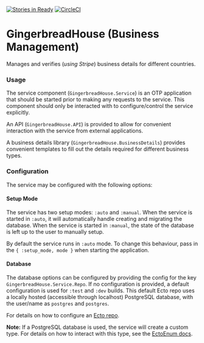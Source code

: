 [![Stories in Ready](https://badge.waffle.io/ZURASTA/gingerbread_house.png?label=ready&title=Ready)](https://waffle.io/ZURASTA/gingerbread_house?utm_source=badge) [![CircleCI](https://circleci.com/gh/ZURASTA/gingerbread_house.svg?style=svg)](https://circleci.com/gh/ZURASTA/gingerbread_house)
# GingerbreadHouse (Business Management)

Manages and verifies (_using Stripe_) business details for different countries.


### Usage

The service component (`GingerbreadHouse.Service`) is an OTP application that should be started prior to making any requests to the service. This component should only be interacted with to configure/control the service explicitly.

An API (`GingerbreadHouse.API`) is provided to allow for convenient interaction with the service from external applications.

A business details library (`GingerbreadHouse.BusinessDetails`) provides convenient templates to fill out the details required for different business types.


### Configuration

The service may be configured with the following options:

#### Setup Mode

The service has two setup modes: `:auto` and `:manual`. When the service is started in `:auto`, it will automatically handle creating and migrating the database. When the service is started in `:manual`, the state of the database is left up to the user to manually setup.

By default the service runs in `:auto` mode. To change this behaviour, pass in the `{ :setup_mode, mode }` when starting the application.

#### Database

The database options can be configured by providing the config for the key `GingerbreadHouse.Service.Repo`. If no configuration is provided, a default configuration is used for `:test` and `:dev` builds. This default Ecto repo uses a locally hosted (accessible through localhost) PostgreSQL database, with the user/name as `postgres` and `postgres`.

For details on how to configure an [Ecto repo](https://hexdocs.pm/ecto/Ecto.Repo.html).

__Note:__ If a PostgreSQL database is used, the service will create a custom type. For details on how to interact with this type, see the [EctoEnum docs](http://hexdocs.pm/ecto_enum).
